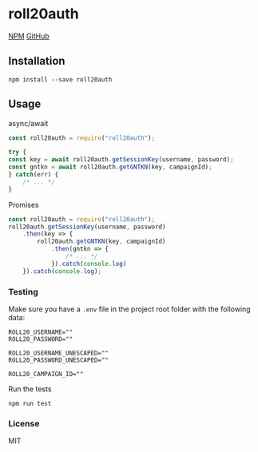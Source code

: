 # roll20auth
[NPM](https://www.npmjs.com/package/roll20auth)
[GitHub](https://github.com/SSStormy/roll20auth)

## Installation

```
npm install --save roll20auth
```

## Usage


async/await

```javascript
const roll20auth = require("roll20auth");

try {
const key = await roll20auth.getSessionKey(username, password);
const gntkn = await roll20auth.getGNTKN(key, campaignId);
} catch(err) {
    /* ... */
}
```

Promises
```javascript
const roll20auth = require("roll20auth");
roll20auth.getSessionKey(username, password)
    .then(key => {
        roll20auth.getGNTKN(key, campaignId)
            .then(gntkn => {
                /* ... */
            }).catch(console.log)
    }).catch(console.log);
```

### Testing

Make sure you have a `.env` file in the project root folder with the following data:
```
ROLL20_USERNAME=""
ROLL20_PASSWORD=""

ROLL20_USERNAME_UNESCAPED=""
ROLL20_PASSWORD_UNESCAPED=""

ROLL20_CAMPAIGN_ID=""
```

Run the tests
```
npm run test
```

### License

MIT
